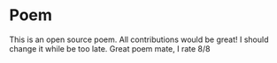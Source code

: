 # Poem
This is an open source poem. All contributions would be great!
I should change it while be too late.
Great poem mate, I rate 8/8